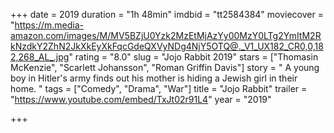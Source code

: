 +++
date = 2019
duration = "1h 48min"
imdbid = "tt2584384"
moviecover = "https://m.media-amazon.com/images/M/MV5BZjU0Yzk2MzEtMjAzYy00MzY0LTg2YmItM2RkNzdkY2ZhN2JkXkEyXkFqcGdeQXVyNDg4NjY5OTQ@._V1_UX182_CR0,0,182,268_AL_.jpg"
rating = "8.0"
slug = "Jojo Rabbit 2019"
stars = ["Thomasin McKenzie", "Scarlett Johansson", "Roman Griffin Davis"]
story = " A young boy in Hitler's army finds out his mother is hiding a Jewish girl in their home. "
tags = ["Comedy", "Drama", "War"]
title = "Jojo Rabbit"
trailer = "https://www.youtube.com/embed/TxJt02r91L4"
year = "2019"

+++
